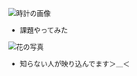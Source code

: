 ![時計の画像](http://php-fan.org/wp-content/uploads/2012/09/countupdown-300x196.jpg)  
* 課題やってみた


![花の写真](./DSC00011.JPEG)
* 知らない人が映り込んでます＞＿＜
